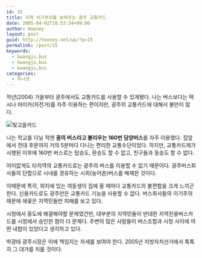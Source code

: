 ```yaml
---
id: 15
title: 지역 이기주의를 보여주는 광주 교통카드
date: 2005-04-02T16:53:54+09:00
author: Hooney
layout: post
guid: http://hooney.net/wp/?p=15
permalink: /post/15
keywords:
  - kwangju,bus
  - kwangju,bus
  - kwangju,bus
categories:
  - 후니넷
---
```

작년(2004) 가을부터 광주에서도 교통카드를 사용할 수 있게됐다. 나는 버스보다는 택시나 마이카(자전거)를 자주 이용하는 편이지만, 광주의 교통카드에 대해서 불만이 많다. 

![빛고을카드](/files/img/2005-04/buscard.jpg) 

나는 학교를 다닐 적엔 **꿈의 버스라고 불리우는 160번 담양버스**를 자주 이용했다. 집앞에서 전대 후문까지 거의 5분마다 다니는 편리한 교통수단이었다. 하지만, 교통카드제가 시행된 이후에 160번 버스로는 탑승도, 환승도 할 수 없고, 친구들과 동승도 할 수 없다.

어이없게도 타지역의 교통카드로는 광주의 버스를 이용할 수 없기 때문이다. 광주버스회사들의 단합으로 시내를 경유하는 시외(농어촌)버스를 배제한 것이다.

이때문에 특히, 외지에 있는 여동생이 집에 올 때마다 교통카드의 불편함을 크게 느끼곤 한다. 신용카드로도 광주만은 교통카드 기능을 사용할 수 없다. 버스회사들의 이기주의 때문에 애꿎은 지역민들만 피해를 보고 있다.

시청에서 중도에 해결해야할 문제였건만, 대부분의 지역민들이 반대한 지역전용버스카드를 시청에서 승인한 점이 더 문제다. 주변의 많은 사람들이 버스조합과 시청 사이에 어떤 내합이 있었다고 생각하고 있다.

박광태 광주시장은 이에 책임지는 자세를 보여야 한다. 2005년 지방자치선거에서 톡톡히 그 대가를 치를 것이다.